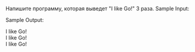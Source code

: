 Напишите программу, которая выведет "I like Go!" 3 раза.
Sample Input:

Sample Output:

I like Go!\
I like Go!\
I like Go!